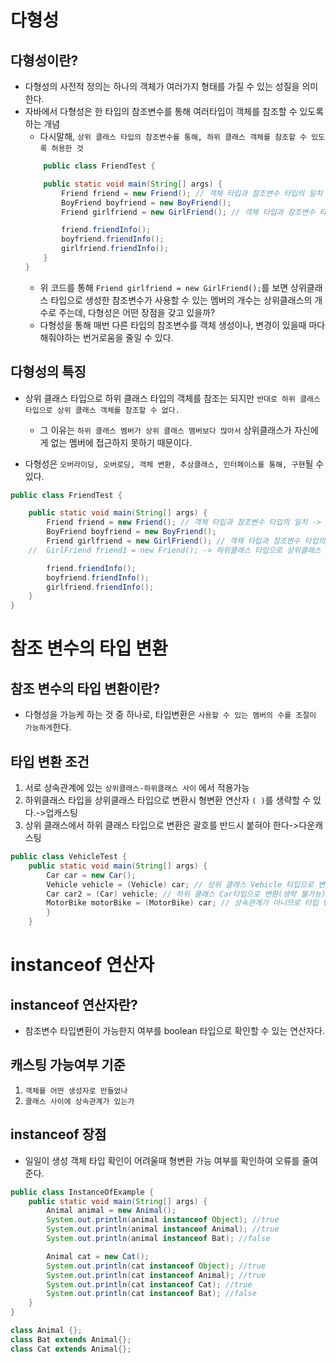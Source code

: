 # 다형성
## 다형성이란?
- 다형성의 사전적 정의는 하나의 객체가 여러가지 형태를 가질 수 있는 성질을 의미한다.
- 자바에서 다형성은 한 타입의 참조변수를 통해 여러타입이 객체를 참조할 수 있도록 하는 개념
    - 다시말해, `상위 클래스 타입의 참조변수를 통해, 하위 클래스 객체를 참조할 수 있도록 허용한 것`
    ```java
        public class FriendTest {

        public static void main(String[] args) {
            Friend friend = new Friend(); // 객체 타입과 참조변수 타입의 일치
            BoyFriend boyfriend = new BoyFriend();
            Friend girlfriend = new GirlFriend(); // 객체 타입과 참조변수 타입의 불일치

            friend.friendInfo();
            boyfriend.friendInfo();
            girlfriend.friendInfo();
        }
    }
    ```
    - 위 코드를 통해 `Friend girlfriend = new GirlFriend();`를 보면 상위클래스 타입으로 생성한 참조변수가 사용할 수 있는 멤버의 개수는 상위클래스의 개수로 주는데, 다형성은 어떤 장점을 갖고 있을까? 
    - 다형성을 통해 매번 다른 타입의 참조변수를 객체 생성이나, 변경이 있을때 마다 해줘야하는 번거로움을 줄일 수 있다.
## 다형성의 특징
- 상위 클래스 타입으로 하위 클래스 타입의 객체를 참조는 되지만 `반대로 하위 클래스 타입으로 상위 클래스 객체를 참조할 수 없다.`
    - 그 이유는 `하위 클래스 멤버가 상위 클래스 멤버보다 많아서` 상위클래스가 자신에게 없는 멤버에 접근하지 못하기 때문이다.

- 다형성은 `오버라이딩, 오버로딩, 객체 변환, 추상클래스, 인터페이스를 통해, 구현`될 수 있다.
```java
public class FriendTest {

    public static void main(String[] args) {
        Friend friend = new Friend(); // 객체 타입과 참조변수 타입의 일치 -> 가능
        BoyFriend boyfriend = new BoyFriend();
        Friend girlfriend = new GirlFriend(); // 객체 타입과 참조변수 타입의 불일치 -> 가능
	//  GirlFriend friend1 = new Friend(); -> 하위클래스 타입으로 상위클래스 객체 참조 -> 불가능

        friend.friendInfo();
        boyfriend.friendInfo();
        girlfriend.friendInfo();
    }
}
```

# 참조 변수의 타입 변환
## 참조 변수의 타입 변환이란?
- 다형성을 가능케 하는 것 중 하나로, 타입변환은 `사용할 수 있는 멤버의 수를 조절이 가능하게`한다.

## 타입 변환 조건
1. 서로 상속관계에 있는 `상위클래스-하위클래스 사이` 에서 적용가능
2. 하위클래스 타입을 상위클래스 타입으로 변환시 형변환 연산자 `( )`를 생략할 수 있다.->업캐스팅
3. 상위 클래스에서 하위 클래스 타입으로 변환은 괄호를 반드시 붙혀야 한다->다운캐스팅
```java
public class VehicleTest {
    public static void main(String[] args) {
        Car car = new Car();
        Vehicle vehicle = (Vehicle) car; // 상위 클래스 Vehicle 타입으로 변환(생략 가능)
        Car car2 = (Car) vehicle; // 하위 클래스 Car타입으로 변환(생략 불가능)
        MotorBike motorBike = (MotorBike) car; // 상속관계가 아니므로 타입 변환 불가 -> 에러발생
        }
    }
```
# instanceof 연산자
## instanceof 연산자란?
- 참조변수 타입변환이 가능한지 여부를 boolean 타입으로 확인할 수 있는 연산자다.

## 캐스팅 가능여부 기준
1. `객체를 어떤 생성자로 만들었나`
2. `클래스 사이에 상속관계가 있는가`

## instanceof 장점
- 일일이 생성 객체 타입 확인이 어려울때 형변환 가능 여부를 확인하여 오류를 줄여준다.
```java
public class InstanceOfExample {
    public static void main(String[] args) {
        Animal animal = new Animal();
        System.out.println(animal instanceof Object); //true
        System.out.println(animal instanceof Animal); //true
        System.out.println(animal instanceof Bat); //false

        Animal cat = new Cat();
        System.out.println(cat instanceof Object); //true
        System.out.println(cat instanceof Animal); //true
        System.out.println(cat instanceof Cat); //true
        System.out.println(cat instanceof Bat); //false
    }
}

class Animal {};
class Bat extends Animal{};
class Cat extends Animal{};
```